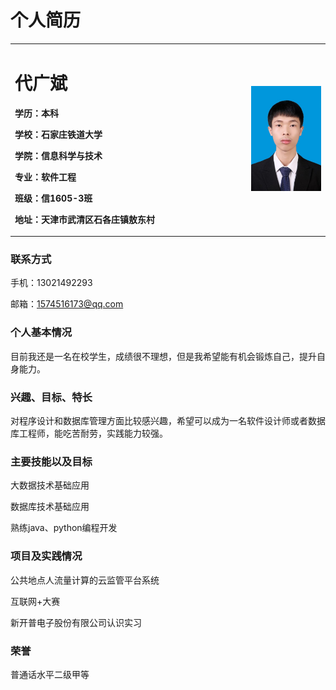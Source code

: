 # 个人简历
<table border="0">
  <tr>
    <td width="75%">
      <h1>代广斌</h1>
      <p><b>学历：本科</b></p>
      <p><b>学校：石家庄铁道大学</b></p>
      <p><b>学院：信息科学与技术</b></p>
      <p><b>专业：软件工程</b></p>
      <p><b>班级：信1605-3班</b></p>
      <p><b>地址：天津市武清区石各庄镇敖东村</b></p>
    </td>
    <td width="25%">
      <img src="https://github.com/dgb152/dgb152/blob/master/image.JPG" width="100%">
    </td>
  </tr>
</table>

### 联系方式
手机：13021492293

邮箱：1574516173@qq.com
### 个人基本情况
目前我还是一名在校学生，成绩很不理想，但是我希望能有机会锻炼自己，提升自身能力。
### 兴趣、目标、特长
对程序设计和数据库管理方面比较感兴趣，希望可以成为一名软件设计师或者数据库工程师，能吃苦耐劳，实践能力较强。
### 主要技能以及目标
大数据技术基础应用

数据库技术基础应用

熟练java、python编程开发
### 项目及实践情况
公共地点人流量计算的云监管平台系统

互联网+大赛

新开普电子股份有限公司认识实习
### 荣誉
普通话水平二级甲等
